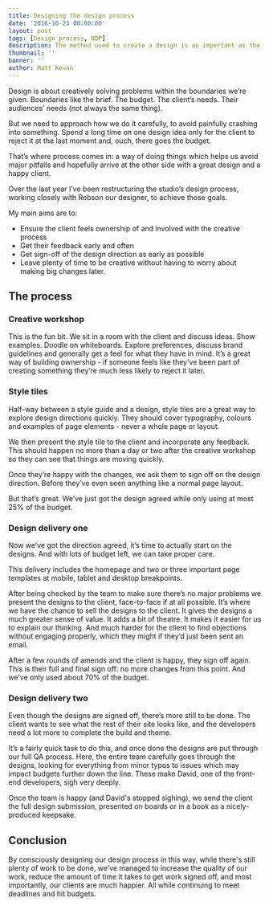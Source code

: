 ```yaml
---
title: Designing the design process
date: '2016-10-23 00:00:00'
layout: post
tags: [Design process, NDP]
description: The method used to create a design is as important as the design itself - and can be a big contributor to a project’s success or failure. Here’s how I’ve designed the process at NDP. 
thumbnail: ''
banner: ''
author: Matt Kevan
---
```


Design is about creatively solving problems within the boundaries we’re given. Boundaries like the brief. The budget. The client’s needs. Their audiences’ needs (not always the same thing). 

But we need to approach how we do it carefully, to avoid painfully crashing into something. Spend a long time on one design idea only for the client to reject it at the last moment and, ouch, there goes the budget.

That’s where process comes in: a way of doing things which helps us avoid major pitfalls and hopefully arrive at the other side with a great design and a happy client.

Over the last year I’ve been restructuring the studio’s design process, working closely with Robson our designer, to achieve those goals.

My main aims are to:
* Ensure the client feels ownership of and involved with the creative process
* Get their feedback early and often
* Get sign-off of the design direction as early as possible
* Leave plenty of time to be creative without having to worry about making big changes later.

## The process

### Creative workshop

This is the fun bit. We sit in a room with the client and discuss ideas. Show examples. Doodle on whiteboards. Explore preferences, discuss brand guidelines and generally get a feel for what they have in mind. It’s a great way of building ownership - if someone feels like they’ve been part of creating something they’re much less likely to reject it later.

### Style tiles 

Half-way between a style guide and a design, style tiles are a great way to explore design directions quickly. They should cover typography, colours and examples of page elements - never a whole page or layout.

We then present the style tile to the client and incorporate any feedback. This should happen no more than a day or two after the creative workshop so they can see that things are moving quickly.

Once they’re happy with the changes, we ask them to sign off on the design direction. Before they’ve even seen anything like a normal page layout.

But that’s great. We’ve just got the design agreed while only using at most 25% of the budget. 

### Design delivery one

Now we’ve got the direction agreed, it’s time to actually start on the designs. And with lots of budget left, we can take proper care.

This delivery includes the homepage and two or three important page templates at mobile, tablet and desktop breakpoints.

After being checked by the team to make sure there’s no major problems we present the designs to the client, face-to-face if at all possible. It’s where we have the chance to sell the designs to the client. It gives the designs a much greater sense of value. It adds a bit of theatre. It makes it easier for us to explain our thinking. And much harder for the client to find objections without engaging properly, which they might if they’d just been sent an email. 

After a few rounds of amends and the client is happy, they sign off again. This is their full and final sign off: no more changes from this point. And we’ve only used about 70% of the budget.

### Design delivery two

Even though the designs are signed off, there’s more still to be done. The client wants to see what the rest of their site looks like, and the developers need a lot more to complete the build and theme.

It’s a fairly quick task to do this, and once done the designs are put through our full QA process. Here, the entire team carefully goes through the designs, looking for everything from minor typos to issues which may impact budgets further down the line. These make David, one of the front-end developers, sigh very deeply.

Once the team is happy (and David's stopped sighing), we send the client the full design submission, presented on boards or in a book as a nicely-produced keepsake.

## Conclusion

By consciously designing our design process in this way, while there's still plenty of work to be done, we’ve managed to increase the quality of our work, reduce the amount of time it takes to get work signed off, and most importantly, our clients are much happier. All while continuing to meet deadlines and hit budgets.


